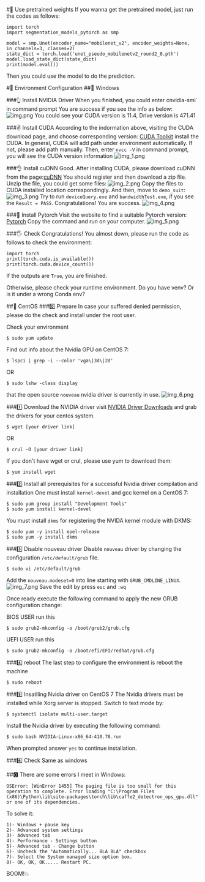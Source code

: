 #🙈 Use pretrained weights
If you wanna get the pretrained model, just run the codes as follows:
```
import torch
import segmentation_models_pytorch as smp

model = smp.Unet(encoder_name="mobilenet_v2", encoder_weights=None, in_channels=3, classes=2)
state_dict = torch.load('unet_pseudo_mobilenetv2_round2_0.pth')
model.load_state_dict(state_dict)
print(model.eval())
```
Then you could use the model to do the prediction.

#🙊 Environment Configuration
##🎏 Windows

###👆 Install NVIDIA Driver
When you finished, you could enter cnvidia-smi` in command prompt
You are success if you see the info as below:
![img.png](images/img.png)
You could see your CUDA version is 11.4, Drive version is 471.41

###✌ Install CUDA
According to the indormation above, visiting the CUDA download page, and choose corresponding version:
[CUDA Toolkit](https://developer.nvidia.com/cuda-downloads)
install the CUDA. In general, CUDA will add path under environment automatically. If not, please add path manually.
Then, enter `nvcc -V` in command prompt, you will see the CUDA version information
![img_1.png](images/img_1.png)

###👌 Install cuDNN
Good. After installing CUDA, please download cuDNN from the page:[cuDNN](https://developer.nvidia.com/cuda-downloads)
You should register and then download a zip file. Unzip the file, you could get some files:
![img_2.png](images/img_2.png)
Copy the files to CUDA installed location correspondingly.
And then, move to `demo_suit`:
![img_3.png](images/img_3.png)
Try to run `deviceQuery.exe` and `bandwidthTest.exe`, if you see the `Result = PASS`. Congratulations! You are success.
![img_4.png](images/img_4.png)

###🤚 Install Pytorch
Visit the website to find a suitable Pytorch version: [Pytorch](https://pytorch.org/)
Copy the command and run on your computer.
![img_5.png](images/img_5.png)

###🖐️ Check
Congratulations! You almost down, please run the code as follows to check the environment:
```
import torch
print(torch.cuda.is_available())
print(torch.cuda.device_count())
```
If the outputs are `True`, you are finished.

Otherwise, please check your runtime environment. Do you have venv? Or is it under a wrong Conda env?

##🎏 CentOS
###0️⃣ Prepare
In case your suffered denied permission, please do the check and install under the root user.

Check your environment
```
$ sudo yum update
```
Find out info about the Nvidia GPU on CentOS 7:
```
$ lspci | grep -i --color 'vga\|3d\|2d'
```
OR
```
$ sudo lshw -class display
```
that the open source `nouveau` nvidia driver is currently in use.
![img_6.png](images/img_6.png)

###1️⃣ Download the NVIDIA driver
visit [NVIDIA Driver Downloads](https://www.nvidia.com/Download/index.aspx) and grab the drivers for your centos system.
```
$ wget [your driver link]
```
OR
```
$ crul -O [your driver link]
```
If you don't have wget or crul, please use yum to download them:
```
$ yum install wget
```

###2️⃣ Install all prerequisites for a successful Nvidia driver compilation and installation
One must install `kernel-devel` and gcc kernel on a CentOS 7:
```
$ sudo yum group install "Development Tools"
$ sudo yum install kernel-devel
```
You must install `dkms` for registering the NVIDA kernel module with DKMS:
```
$ sudo yum -y install epel-release
$ sudo yum -y install dkms
```

###3️⃣ Disable nouveau driver
Disable `nouveau` driver by changing the configuration `/etc/default/grub` file. 
```
$ sudo vi /etc/default/grub
```
Add the `nouveau.modeset=0` into line starting with `GRUB_CMDLINE_LINUX`.
![img_7.png](images/img_7.png)
Save the edit by press `esc` and `:wq`

Once ready execute the following command to apply the new GRUB configuration change:

BIOS USER run this
```
$ sudo grub2-mkconfig -o /boot/grub2/grub.cfg
```
UEFI USER run this
```
$ sudo grub2-mkconfig -o /boot/efi/EFI/redhat/grub.cfg
```

###4️⃣ reboot
The last step to configure the environment is reboot the machine
```
$ sudo reboot
```

###5️⃣ Insatlling Nvidia driver on CentOS 7
The Nvidia drivers must be installed while Xorg server is stopped. Switch to text mode by:
```
$ systemctl isolate multi-user.target
```
Install the Nvidia driver by executing the following command:
```
$ sudo bash NVIDIA-Linux-x86_64-410.78.run
```
When prompted answer `yes` to continue installation.

###6️⃣ Check
Same as windows


##🅾️ There are some errors I meet in Windows: 
```
OSError: [WinError 1455] The paging file is too small for this operation to complete. Error loading "C:\Program Files (x86)\Python\lib\site-packages\torch\lib\caffe2_detectron_ops_gpu.dll" or one of its dependencies.
```
To solve it:
```
1)- Windows + pause key
2)- Advanced system settings
3)- Advanced tab
4)- Performance - Settings button
5)- Advanced tab - Change button
6)- Uncheck the "Automatically... BLA BLA" checkbox
7)- Select the System managed size option box.
8)- OK, OK, OK..... Restart PC.
```
BOOM!💥